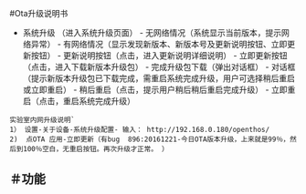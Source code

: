 #Ota升级说明书

- 系统升级 （进入系统升级页面）
      - 无网络情况（系统显示当前版本，提示网络异常）
      - 有网络情况（显示发现新版本、新版本号及更新说明按钮、立即更新按钮）
         - 更新说明按钮（点击，进入更新说明详细说明）
         - 立即更新按钮（点击，进入下载新版本升级包）
            - 完成升级包下载（弹出对话框）
               - 对话框（提示新版本升级包已下载完成，需重启系统完成升级，用户可选择稍后重启或立即重启）
               - 稍后重启（点击，提示用户稍后稍后重启完成升级）
               - 立即重启（点击，重启系统完成升级）



```
实验室内网升级说明`
1） 设置-关于设备-系统升级配置- 输入： http://192.168.0.180/openthos/
2)  点OTA 应用-立即更新（有bug  896:20161221-今日OTA版本升级，上来就是99％，然后到100％空白，无重启按钮。再次升级才正常。 ）
```
＃功能
- 

